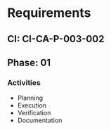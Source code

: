 # Requirements

## CI: CI-CA-P-003-002
## Phase: 01

### Activities
- Planning
- Execution
- Verification
- Documentation
